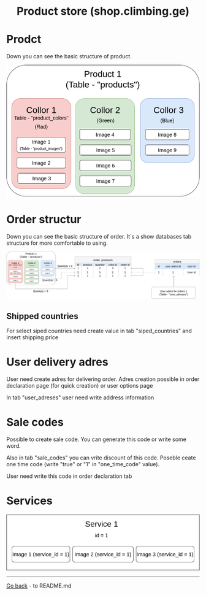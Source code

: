 <h1 align="center">Product store (shop.climbing.ge)</h1>

<h1>Prodct</h1>

<p>Down you can see the basic structure of product.</p>

![Product table diograms](/docs/Demo_images/Shop/Product_table_diograms.drawio.png)


<h1>Order structur</h1>

<p>Down you can see the basic structure of order. It`s a show databases tab structure for more comfortable to using.</p>

![Product order structur diagram](/docs/Demo_images/Shop/Product_order_structur.drawio.png)

<h2>Shipped countries</h2>

<p>For select siped countries need create value in tab "siped_countries" and insert shipping price</p>


<h1>User delivery adres</h1>

<p>User need create adres for delivering order. Adres creation possible in order declaration page (for quick creation) or user options page</p>

<p>In tab "user_adreses" user need write address information</p>


<h1>Sale codes</h1>

<p>Possible to create sale code. You can generate this code or write some word.</p>

<p>Also in tab "sale_codes" you can vrite discount of this code. Poseble ceate one time code (write "true" or "1" in "one_time_code" value).</p>

<p>User need write this code in order declaration tab</p>


<h1>Services</h1>

![Services diogram](/docs/Demo_images/Shop/Sevices.drawio.png)

<hr>

[Go back](../README.md) - to README.md
